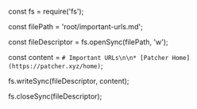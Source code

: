 const fs = require('fs');

const filePath = 'root/important-urls.md';

const fileDescriptor = fs.openSync(filePath, 'w');

const content = `# Important URLs\n\n* [Patcher Home](https://patcher.xyz/home)`;

fs.writeSync(fileDescriptor, content);

fs.closeSync(fileDescriptor);
